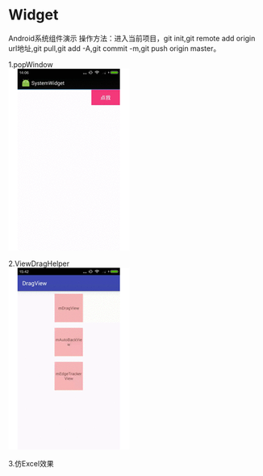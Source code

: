 # Widget
Android系统组件演示
操作方法：进入当前项目，git init,git remote add origin url地址,git pull,git add -A,git commit -m,git push origin master。


1.popWindow</br>
![image](https://github.com/haibofaith/Widget/blob/master/popWindow.gif)

2.ViewDragHelper</br>
![image](https://github.com/haibofaith/Widget/blob/master/ViewDragHelper.gif)

3.仿Excel效果</br>